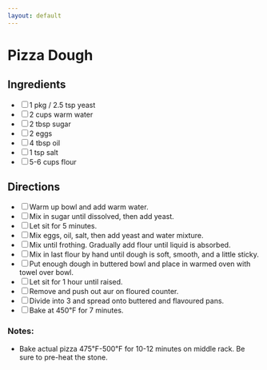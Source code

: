 ```yaml
---
layout: default
---
```


# Pizza Dough

<div class="ingredients">
<h2>Ingredients</h2>
    <ul class="ingredient-list">
<li><label><input type="checkbox">1 pkg / 2.5 tsp yeast</label></li>
<li><label><input type="checkbox">2 cups warm water</label></li>
<li><label><input type="checkbox">2 tbsp sugar</label></li>
<li><label><input type="checkbox">2 eggs</label></li>
<li><label><input type="checkbox">4 tbsp oil</label></li>
<li><label><input type="checkbox">1 tsp salt</label></li>
<li><label><input type="checkbox">5-6 cups flour</label></li>
</ul>
</div>

<div class="directions">
<h2>Directions</h2>
    <ul class="direction-list">
<li><label><input type="checkbox">Warm up bowl and add warm water.</label></li>
<li><label><input type="checkbox">Mix in sugar until dissolved, then add yeast.</label></li>
<li><label><input type="checkbox">Let sit for 5 minutes.</label></li>
<li><label><input type="checkbox">Mix eggs, oil, salt, then add yeast and water mixture.</label></li>
<li><label><input type="checkbox">Mix until frothing. Gradually add flour until liquid is absorbed.</label></li>
<li><label><input type="checkbox">Mix in last flour by hand until dough is soft, smooth, and a little sticky.</label></li>
<li><label><input type="checkbox">Put enough dough in buttered bowl and place in warmed oven with towel over bowl.</label></li>
<li><label><input type="checkbox">Let sit for 1 hour until raised.</label></li>
<li><label><input type="checkbox">Remove and push out aur on floured counter.</label></li>
<li><label><input type="checkbox">Divide into 3 and spread onto buttered and flavoured pans.</label></li>
<li><label><input type="checkbox">Bake at 450℉ for 7 minutes.</label></li>
</ul>
</div>

### Notes:

* Bake actual pizza 475℉-500℉ for 10-12 minutes on middle rack. Be sure to pre-heat the stone.
